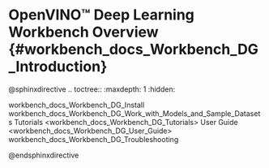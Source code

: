 # OpenVINO™ Deep Learning Workbench Overview {#workbench_docs_Workbench_DG_Introduction}

@sphinxdirective
.. toctree::
   :maxdepth: 1
   :hidden:

   workbench_docs_Workbench_DG_Install
   workbench_docs_Workbench_DG_Work_with_Models_and_Sample_Datasets
   Tutorials <workbench_docs_Workbench_DG_Tutorials>
   User Guide <workbench_docs_Workbench_DG_User_Guide>
   workbench_docs_Workbench_DG_Troubleshooting

@endsphinxdirective

